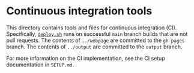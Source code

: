 # Continuous integration tools

This directory contains tools and files for continuous integration (CI).
Specifically, [`deploy.sh`](deploy.sh) runs on successful `main` branch builds that are not pull requests.
The contents of `../webpage` are committed to the `gh-pages` branch.
The contents of `../output` are committed to the `output` branch.

For more information on the CI implementation, see the CI setup documentation in `SETUP.md`.
